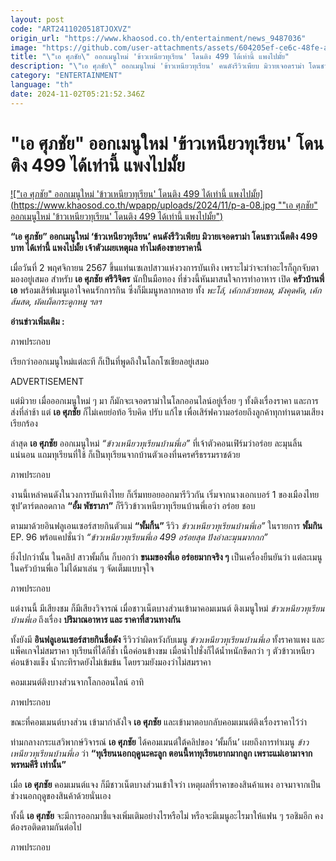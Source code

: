 ```yaml
---
layout: post
code: "ART2411020518TJOXVZ"
origin_url: "https://www.khaosod.co.th/entertainment/news_9487036"
image: "https://github.com/user-attachments/assets/604205ef-ce6c-48fe-ad16-99d69103d1f3"
title: "\"เอ ศุภชัย\" ออกเมนูใหม่ 'ข้าวเหนียวทุเรียน' โดนติง 499 ได้เท่านี้ แพงไปมั้ย"
description: "\"เอ ศุภชัย\" ออกเมนูใหม่ 'ข้าวเหนียวทุเรียน' คนดังรีวิวเพียบ มิวายเจอดราม่า โดนชาวเน็ตติง 499 บาท ได้เท่านี้ แพงไปมั้ย เจ้าตัวเผยเหตุผล ทำไมต้องขายราคานี้"
category: "ENTERTAINMENT"
language: "th"
date: 2024-11-02T05:21:52.346Z
---
```


# "เอ ศุภชัย" ออกเมนูใหม่ 'ข้าวเหนียวทุเรียน' โดนติง 499 ได้เท่านี้ แพงไปมั้ย

[!["เอ ศุภชัย" ออกเมนูใหม่ 'ข้าวเหนียวทุเรียน' โดนติง 499 ได้เท่านี้ แพงไปมั้ย](https://www.khaosod.co.th/wpapp/uploads/2024/11/p-a-08.jpg ""เอ ศุภชัย" ออกเมนูใหม่ 'ข้าวเหนียวทุเรียน' โดนติง 499 ได้เท่านี้ แพงไปมั้ย")](https://www.khaosod.co.th/wpapp/uploads/2024/11/p-a-08.jpg)

**“เอ ศุภชัย” ออกเมนูใหม่ ‘ข้าวเหนียวทุเรียน’ คนดังรีวิวเพียบ มิวายเจอดราม่า โดนชาวเน็ตติง 499 บาท ได้เท่านี้ แพงไปมั้ย เจ้าตัวเผยเหตุผล ทำไมต้องขายราคานี้**

เมื่อวันที่ 2 พฤศจิกายน 2567 ขึ้นแท่นเซเลปสาวแห่งวงการบันเทิง เพราะไม่ว่าจะทำอะไรก็ถูกจับตามองอยู่เสมอ สำหรับ **เอ ศุภชัย ศรีวิจิตร** นักปั้นมือทอง ที่ช่วงนี้หันมาสนใจการทำอาหาร เปิด **ครัวบ้านพี่เอ** พร้อมเสิร์ฟเมนูเอาใจคนรักการกิน ซึ่งก็มีเมนูหลากหลาย ทั้ง _พะโล้, เค้กกล้วยหอม, มังคุดคัด, เค้กส้มสด, ผัดเผ็ดกระดูกหมู ฯลฯ_

**อ่านข่าวเพิ่มเติม :**

ภาพประกอบ

เรียกว่าออกเมนูใหม่แต่ละที ก็เป็นที่พูดถึงในโลกโซเชียลอยู่เสมอ

ADVERTISEMENT

แต่มิวาย เมื่อออกเมนูใหม่ ๆ มา ก็มักจะเจอดราม่าในโลกออนไลน์อยู่เรื่อย ๆ ทั้งติงเรื่องราคา และการส่งที่ล่าช้า แต่ **เอ ศุภชัย** ก็ไม่เคยย่อท้อ รีบคิด ปรับ แก้ไข เพื่อเสิร์ฟความอร่อยถึงลูกค้าทุกท่านตามเสียงเรียกร้อง

ล่าสุด **เอ ศุภชัย** ออกเมนูใหม่ _“ข้าวเหนียวทุเรียนบ้านพี่เอ”_ ที่เจ้าตัวคอนเฟิร์มว่าอร่อย ละมุนลิ้นแน่นอน แถมทุเรียนที่ใช้ ก็เป็นทุเรียนจากบ้านตัวเองที่นครศรีธรรมราชด้วย

ภาพประกอบ

งานนี้เหล่าคนดังในวงการบันเทิงไทย ก็เริ่มทยอยออกมารีวิวกัน เริ่มจากนางเอกเบอร์ 1 ของเมืองไทย ซุป’ตาร์ตลอดกาล **“อั้ม พัชราภา”** ก็รีวิวข้าวเหนียวทุเรียนบ้านพี่เอว่า อร่อย ชอบ

ตามมาด้วยอินฟลูเอนเซอร์สายกินตัวแม่ **“พั้มกิ้น”** รีวิว _ข้าวเหนียวทุเรียนบ้านพี่เอ”_ ในรายการ **พั้มกิน** EP. 96 พร้อแคปชั่นว่า _“ข้าวเหนียวทุเรียนพี่เอ 499 อร่อยสุด ปังอ่าละมุนมากกก”_

ยิ่งไปกว่านั้น ในคลิป สาวพั้มกิ้น ก็บอกว่า **ขนมของพี่เอ อร่อยมากจริง ๆ** เป็นเครื่องยืนยันว่า แต่ละเมนูในครัวบ้านพี่เอ ไม่ได้มาเล่น ๆ จัดเต็มแบบจุใจ

ภาพประกอบ

แต่งานนี้ มีเสียงชม ก็มีเสียงวิจารณ์ เมื่อชาวเน็ตบางส่วนเข้ามาคอมเมนต์ ติงเมนูใหม่ _ข้าวเหนียวทุเรียนบ้านพี่เอ_ ถึงเรื่อง **ปริมาณอาหาร และ ราคาที่สวนทางกัน**

ทั้งยังมี **อินฟลูเอนเซอร์สายกินชื่อดัง** รีวิวว่าผิดหวังกับเมนู _ข้าวเหนียวทุเรียนบ้านพี่เอ_ ทั้งราคาแพง และแพ็คเกจไม่สมราคา ทุเรียนที่ได้ก็ช้ำ เนื้อค่อนข้างขม เมื่อนำไปชั่งก็ได้น้ำหนักขีดกว่า ๆ ตัวข้าวเหนียวค่อนข้างแข็ง น้ำกะทิราดยังไม่เข้มข้น โดยรวมยังมองว่าไม่สมราคา

คอมเมนต์ติงบางส่วนจากโลกออนไลน์ อาทิ

ภาพประกอบ

ขณะที่คอมเมนต์บางส่วน เข้ามากำลังใจ **เอ ศุภชัย** และเข้ามาตอบกลับคอมเมนต์ติงเรื่องราคาไว้ว่า

ท่ามกลางกระแสวิพากษ์วิจารณ์ **เอ ศุภชัย** ได้คอมเมนต์ใต้คลิปของ ‘พั้มกิ้น’ เผยถึงการทำเมนู _ข้าวเหนียวทุเรียนบ้านพี่เอ_ ว่า **“ทุเรียนนอกฤดูนะคะลูก ตอนนี้หาทุเรียนยากมากลูก เพราะแม่เอามาจาก พรหมคีรี เท่านั้น”**

เมื่อ **เอ ศุภชัย** คอมเมนต์แจง ก็มีชาวเน็ตบางส่วนเข้าใจว่า เหตุผลที่ราคาของสินค้าแพง อาจมาจากเป็นช่วงนอกฤดูของสินค้าด้วยนั่นเอง

ทั้งนี้ **เอ ศุภชัย** จะมีการออกมาชี้แจงเพิ่มเติมอย่างไรหรือไม่ หรือจะมีเมนูอะไรมาให้แฟน ๆ รอชิมอีก คงต้องรอติดตามกันต่อไป

ภาพประกอบ





